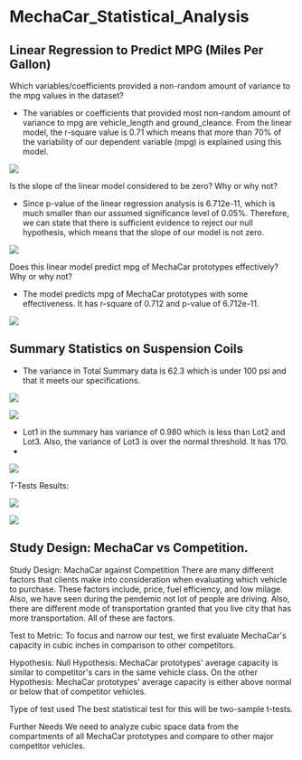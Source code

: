 # MechaCar_Statistical_Analysis

## Linear Regression to Predict MPG (Miles Per Gallon)

Which variables/coefficients provided a non-random amount of variance to the mpg values in the dataset?
-	The variables or coefficients that provided most non-random amount of variance
to mpg are vehicle_length and ground_cleance. From the linear model, the r-square value is 0.71 which means that more than 70% of the variability of our dependent variable (mpg) is explained using this model.<br>

![](/Resources/summary_to_determine_p_value_r_square_value.png) <br>

Is the slope of the linear model considered to be zero? Why or why not?
-	Since p-value of the linear regression analysis is 6.712e-11, which is much smaller than our assumed significance level of 0.05%. Therefore, we can state that there is sufficient evidence to reject our null hypothesis, which means that the slope of our model is not zero. <br>



![](/Resources/slope_of_linear_model.png) <br>

Does this linear model predict mpg of MechaCar prototypes effectively? Why or why not?
-	The model predicts mpg of MechaCar prototypes with some effectiveness. It has r-square of 0.712 and p-value of 6.712e-11. <br>

![](/Resources/variables_provided_non_random_amt_variance_to_mpg.png)



## Summary Statistics on Suspension Coils
- The variance in Total Summary data is 62.3 which is under 100 psi and that it meets our specifications.<br>

![](/Resources/read_suspension_coil_file.png)<br>

![](/Resources/summary_suspension_coil.png)<br>

- Lot1 in the summary has variance of 0.980 which is less than Lot2 and Lot3. Also, the variance of Lot3 is over the normal threshold. It has 170.<br>
-
![](/Resources/lot_summary.png) <br>


T-Tests Results: <br>

![](/Resources/t-test_to_determine_psi.png) <br>

![](/Resources/t-test_to_determine_each_psi.png) <br>

## Study Design: MechaCar vs Competition.
Study Design: MachaCar against Competition
There are many different factors that clients make into consideration when evaluating which vehicle to purchase. These factors include, price, fuel efficiency,
and low milage. Also, we have seen during the pendemic not lot of people are driving. Also, there are different mode of transportation granted that you live
city that has more transportation. All of these are factors.<br>


Test to Metric:
To focus and narrow our test, we first evaluate MechaCar's capacity in cubic inches in comparison to other competitors.<br>


Hypothesis:
Null Hypothesis: MechaCar prototypes' average capacity is similar to competitor's cars in the same vehicle class. 
On the other Hypothesis: MechaCar prototypes' average capacity is either above normal or below that of competitor vehicles.<br>

Type of test used
The best statistical test for this will be two-sample t-tests.<br>

Further Needs
We need to analyze cubic space data from the compartments of all MechaCar prototypes and compare to other major competitor vehicles.<br>
